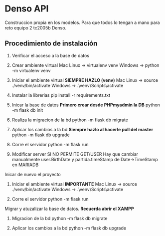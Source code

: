 # Denso API
Construccion propia en los modelos. Para que todos lo tengan a mano para reto equipo 2 tc2005b Denso.

## Procedimiento de instalación

1. Verificar el acceso a la base de datos

2. Crear ambiente virtual
    Mac Linux -> virtualenv venv
    Windows ->  python -m virtualenv venv

3. Iniciar el ambiente virtual **SIEMPRE HAZLO (venv)**
    Mac Linux -> source ./venv/bin/activate
    Windows -> .\venv\Scripts\activate

4. Instalar la librerias
    pip install -r requirements.txt

5. Inicar la base de datos **Primero crear desde PHPmyadmin la DB**
    python -m flask db init

6. Realiza la migracion de la bd
    python -m flask db migrate

7. Aplicar los cambios a la bd **Siempre hazlo al hacerle pull del master**
    python -m flask db upgrade

8. Corre el servidor
    python -m flask run

9. Modificar server SI NO PERMITE GET/USER
    Hay que cambiar manualmente user.BirthDate y partida.timeStamp de Date->TimeStamp en MARIADB

Inicar de nuevo el proyecto 
1. Iniciar el ambiente virtual **IMPORTANTE**
    Mac Linux -> source ./venv/bin/activate
    Windows -> .\venv\Scripts\activate


2. Corre el servidor
    python -m flask run


Migrar y atuzalizar la base de datos. **Recuerda abrir el XAMPP**
1. Migracion de la bd
    python -m flask db migrate

2. Aplicar los cambios a la bd
    python -m flask db upgrade
